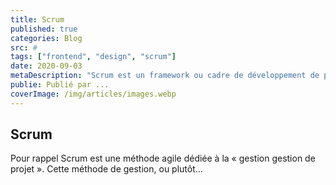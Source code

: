 ```yaml
---
title: Scrum
published: true
categories: Blog
src: #
tags: ["frontend", "design", "scrum"]
date: 2020-09-03
metaDescription: "Scrum est un framework ou cadre de développement de produits logiciels complexes. Il est défini par ses créateurs comme un « cadre de travail holistique itératif qui se concentre sur les buts communs en livrant de manière productive et créative des produits de la plus grande valeur possible."
publie: Publié par ...
coverImage: /img/articles/images.webp
---
```


## Scrum

Pour rappel Scrum est une méthode agile dédiée à la « gestion gestion de projet ».
Cette méthode de gestion, ou plutôt...
